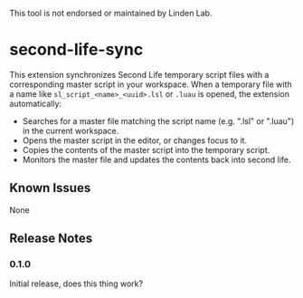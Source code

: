 This tool is not endorsed or maintained by Linden Lab. 

# second-life-sync

This extension synchronizes Second Life temporary script files with a corresponding master script in your workspace. When a temporary file with a name like `sl_script_<name>_<uuid>.lsl` or `.luau` is opened, the extension automatically:

- Searches for a master file matching the script name (e.g. "<name>.lsl" or ".luau") in the current workspace.
- Opens the master script in the editor, or changes focus to it.
- Copies the contents of the master script into the temporary script.
- Monitors the master file and updates the contents back into second life.


## Known Issues

None

## Release Notes

### 0.1.0

Initial release, does this thing work?


